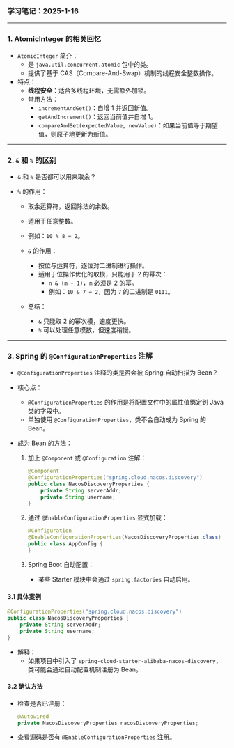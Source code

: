 ### **学习笔记：2025-1-16**

------

### **1. AtomicInteger 的相关回忆**

- `AtomicInteger` 简介：
  - 是 `java.util.concurrent.atomic` 包中的类。
  - 提供了基于 CAS（Compare-And-Swap）机制的线程安全整数操作。
- 特点：
  - **线程安全**：适合多线程环境，无需额外加锁。
  - 常用方法：
    - `incrementAndGet()`：自增 1 并返回新值。
    - `getAndIncrement()`：返回当前值并自增 1。
    - `compareAndSet(expectedValue, newValue)`：如果当前值等于期望值，则原子地更新为新值。

------

### **2. `&` 和 `%` 的区别**

- `&` 和 `%` 是否都可以用来取余？

- `%` 的作用：

  - 取余运算符，返回除法的余数。
  - 适用于任意整数。
  - 例如：`10 % 8 = 2`。

  - `&` 的作用：
    - 按位与运算符，逐位对二进制进行操作。
    - 适用于位操作优化的取模，只能用于 2 的幂次：
      - `n & (m - 1)`，`m` 必须是 2 的幂。
      - 例如：`10 & 7 = 2`，因为 `7` 的二进制是 `0111`。
  - 总结：
    - `&` 只能取 2 的幂次模，速度更快。
    - `%` 可以处理任意模数，但速度稍慢。

------

### **3. Spring 的 `@ConfigurationProperties` 注解**

- `@ConfigurationProperties` 注释的类是否会被 Spring 自动扫描为 Bean？

- 核心点：

  - `@ConfigurationProperties` 的作用是将配置文件中的属性值绑定到 Java 类的字段中。
  - 单独使用 `@ConfigurationProperties`，类不会自动成为 Spring 的 Bean。

- 成为 Bean 的方法：

  1. 加上 `@Component` 或 `@Configuration` 注解：

     ```java
     @Component
     @ConfigurationProperties("spring.cloud.nacos.discovery")
     public class NacosDiscoveryProperties {
         private String serverAddr;
         private String username;
     }
     ```

  2. 通过 `@EnableConfigurationProperties` 显式加载：

     ```java
     @Configuration
     @EnableConfigurationProperties(NacosDiscoveryProperties.class)
     public class AppConfig {
     }
     ```

  3. Spring Boot 自动配置：

     - 某些 Starter 模块中会通过 `spring.factories` 自动启用。

#### **3.1 具体案例**

```java
@ConfigurationProperties("spring.cloud.nacos.discovery")
public class NacosDiscoveryProperties {
    private String serverAddr;
    private String username;
}
```

- 解释：
  - 如果项目中引入了 `spring-cloud-starter-alibaba-nacos-discovery`，类可能会通过自动配置机制注册为 Bean。

#### **3.2 确认方法**

- 检查是否已注册：

  ```java
  @Autowired
  private NacosDiscoveryProperties nacosDiscoveryProperties;
  ```

- 查看源码是否有 `@EnableConfigurationProperties` 注册。